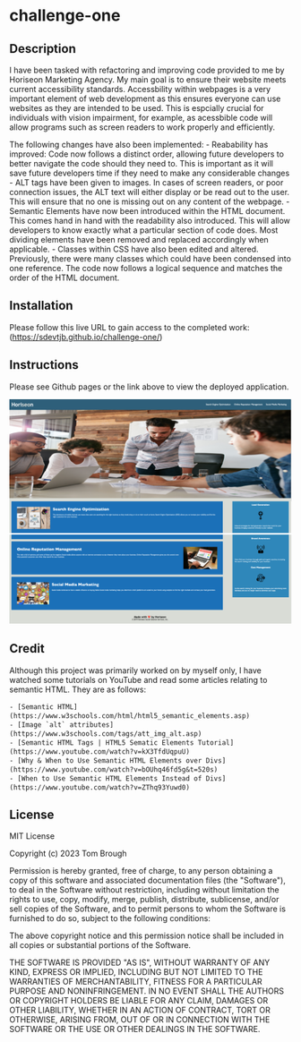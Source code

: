 # challenge-one

## Description
I have been tasked with refactoring and improving code provided to me by Horiseon Marketing Agency. My main goal is to ensure their website meets current accessibility standards. Accessbility within webpages is a very important element of web development as this ensures everyone can use websites as they are intended to be used. This is espcially crucial for individuals with vision impairment, for example, as acessbible code will allow programs such as screen readers to work properly and efficiently. 

The following changes have also been implemented: 
    - Reabability has improved: Code now follows a distinct order, allowing future developers to better navigate the code should they need to. This is important as it will save future developers time if they need to make any considerable changes 
    - ALT tags have been given to images. In cases of screen readers, or poor connection issues, the ALT text will either display or be read out to the user. This will ensure that no one is missing out on any content of the webpage.
    - Semantic Elements have now been introduced within the HTML document. This comes hand in hand with the readability also introduced. This will allow developers to know exactly what a particular section of code does. Most dividing elements have been removed and replaced accordingly when applicable.
    - Classes within CSS have also been edited and altered. Previously, there were many classes which could have been condensed into one reference. The code now follows a logical sequence and matches the order of the HTML document. 

## Installation

Please follow this live URL to gain access to the completed work: (https://sdevtjb.github.io/challenge-one/) 


## Instructions

Please see Github pages or the link above to view the deployed application. 

![Screenshot of webpage](assets/demo-one.png)
![Screenshot of webpage](assets/demo-two.png)




## Credit

Although this project was primarily worked on by myself only, I have watched some tutorials on YouTube and read some articles relating to semantic HTML. They are as follows:

    - [Semantic HTML](https://www.w3schools.com/html/html5_semantic_elements.asp)
    - [Image `alt` attributes](https://www.w3schools.com/tags/att_img_alt.asp)
    - [Semantic HTML Tags | HTML5 Sematic Elements Tutorial] (https://www.youtube.com/watch?v=kX3TfdUqpuU)
    - [Why & When to Use Semantic HTML Elements over Divs] (https://www.youtube.com/watch?v=bOUhq46fd5g&t=520s)
    - [When to Use Semantic HTML Elements Instead of Divs] (https://www.youtube.com/watch?v=ZThq93Yuwd0)


## License 

MIT License

Copyright (c) 2023 Tom Brough

Permission is hereby granted, free of charge, to any person obtaining a copy
of this software and associated documentation files (the "Software"), to deal
in the Software without restriction, including without limitation the rights
to use, copy, modify, merge, publish, distribute, sublicense, and/or sell
copies of the Software, and to permit persons to whom the Software is
furnished to do so, subject to the following conditions:

The above copyright notice and this permission notice shall be included in all
copies or substantial portions of the Software.

THE SOFTWARE IS PROVIDED "AS IS", WITHOUT WARRANTY OF ANY KIND, EXPRESS OR
IMPLIED, INCLUDING BUT NOT LIMITED TO THE WARRANTIES OF MERCHANTABILITY,
FITNESS FOR A PARTICULAR PURPOSE AND NONINFRINGEMENT. IN NO EVENT SHALL THE
AUTHORS OR COPYRIGHT HOLDERS BE LIABLE FOR ANY CLAIM, DAMAGES OR OTHER
LIABILITY, WHETHER IN AN ACTION OF CONTRACT, TORT OR OTHERWISE, ARISING FROM,
OUT OF OR IN CONNECTION WITH THE SOFTWARE OR THE USE OR OTHER DEALINGS IN THE
SOFTWARE.

